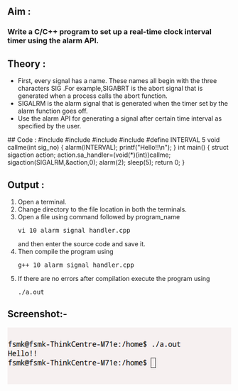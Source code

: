 ## Aim :
### Write a C/C++ program to set up a real-time clock interval timer using the alarm API.

## Theory :
<ul>
<li>First, every signal has a name. These names all begin with the three characters SIG .For example,SIGABRT is the abort signal that is generated when a process calls the abort function.</li>
<li>SIGALRM is the alarm signal that is generated when the timer set by the alarm function goes off.</li>
<li>Use the alarm API for generating a signal after certain time interval as specified by the user.</li>
</ul>
## Code :
	 #include<stdio.h>
	 #include<stdlib.h>
	 #include<unistd.h>
	 #include<signal.h>
	 #define INTERVAL 5
	 void callme(int sig_no)
	 {
		alarm(INTERVAL);
		printf("Hello!!\n");
	 }
	 int main()
	 {
		struct sigaction action;
		action.sa_handler=(void(*)(int))callme;
		sigaction(SIGALRM,&action,0);
		alarm(2);
		sleep(5);
		return 0;
	 }

## Output :
<ol>
<li>Open a terminal.</li>
<li>Change directory to the file location in both the terminals.</li>
<li>Open a file using command followed by program_name <pre>vi 10_alarm_signal_handler.cpp </pre> and then enter the source code and save it.</li>
<li>Then compile the program using <pre>g++ 10_alarm_signal_handler.cpp</pre></li>
 <li>If there are no errors after compilation execute the program using <pre>./a.out</pre> </li>
</ol>

## Screenshot:-
![Not Available](Output.png)
